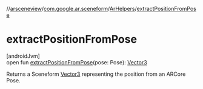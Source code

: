 //[arsceneview](../../../index.md)/[com.google.ar.sceneform](../index.md)/[ArHelpers](index.md)/[extractPositionFromPose](extract-position-from-pose.md)

# extractPositionFromPose

[androidJvm]\
open fun [extractPositionFromPose](extract-position-from-pose.md)(pose: Pose): [Vector3](../../../../sceneview/sceneview/com.google.ar.sceneform.math/-vector3/index.md)

Returns a Sceneform [Vector3](../../../../sceneview/sceneview/com.google.ar.sceneform.math/-vector3/index.md) representing the position from an ARCore Pose.
